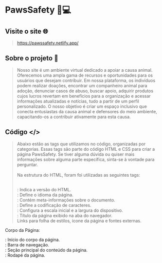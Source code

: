 # PawsSafety 🐾💻
## Visite o site 🌐
> https://pawssafety.netlify.app/

## Sobre o projeto 📜
> Nosso site é um ambiente virtual dedicado a apoiar a causa animal. Oferecemos uma ampla gama de recursos e oportunidades para os usuários que desejam contribuir. Em nossa plataforma, os indivíduos podem realizar doações, encontrar um companheiro animal para adoção, denunciar casos de abuso, buscar apoio, adquirir produtos cujos lucros revertam em benefícios para a organização e acessar informações atualizadas e notícias, tudo a partir de um perfil personalizado. O nosso objetivo é criar um espaço inclusivo que conecta entusiastas da causa animal e defensores do meio ambiente, capacitando-os a contribuir ativamente para esta causa.

## Código </>
> Abaixo estão as tags que utilizamos no código, organizadas por categorias. Essas tags são parte do código HTML e CSS para criar a página PawsSafety. Se tiver alguma dúvida ou quiser mais informações sobre alguma parte específica, sinta-se à vontade para perguntar.<br /><br />
> Na estrutura do HTML, foram foi utilizadas as seguintes tags:<br /><br />
><!DOCTYPE html>: Indica a versão do HTML.<br />
><html lang="pt-BR">: Define o idioma da página.<br />
><head>: Contém meta-informações sobre o documento.<br />
><meta charset="UTF-8">: Define a codificação de caracteres.<br />
><meta name="viewpoint" content="width=device=width, inicial-scale-1,0">: Configura a escala inicial e a largura do dispositivo.<br />
><title>PawsSafety</title>: Título da página exibido na aba do navegador.<br />
>Links para folha de estilos, ícone da página e fontes externas.<br />

Corpo da Página:

<body>: Início do corpo da página.
<section class="menu">: Barra de navegação.
<section class="corpoh">: Seção principal do conteúdo da página.
<section class="rodape">: Rodapé da página.
<script>: Script JavaScript para tornar o menu fixo ao rolar.
CSS:
Configurações de Cores:

:root: Define variáveis para as cores utilizadas no site.
Estilos Gerais:

body: Estilos gerais aplicados ao corpo da página.
.menu: Estilos para a barra de navegação.
.menu-fixo: Estilos adicionais para o menu fixo.
Estilos específicos para links, logotipo, ícone de usuário, etc.
Estilos para as Seções:

Estilos específicos para diferentes seções do site (corpo, corpoh, corpocont, corposobre).
Utilização de bordas arredondadas e margens.
Estilos para Textos e Botões:

Definições de fontes, sombras, cores, etc.
Estilos específicos para os botões "Saiba Mais", "Quero Ajudar", etc.
Estilos para o Rodapé:

Estilos aplicados ao rodapé, como cor de fundo e texto.
Estilos para Imagens e Posicionamento:

Estilos aplicados às imagens, como bordas arredondadas e posicionamento absoluto.
Estilos para Responsividade:

Algumas configurações para tornar a página responsiva.
Comentários Adicionais:
JavaScript para Menu Fixo:
Explicação do script JavaScript que torna o menu fixo ao rolar a página.
Lembre-se de que os comentários podem ser ajustados conforme necessário e conforme novos elementos ou estilos são adicionados ao seu código.
